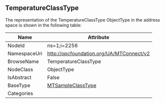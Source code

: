 <!-- objecttype -->
## TemperatureClassType
  
<!-- end of text -->
The representation of the TemperatureClassType ObjectType in the address space is shown in the following table:  

|Name|Attribute|
|---|---|
|NodeId|ns=1;i=2256|
|NamespaceUri|http://opcfoundation.org/UA/MTConnect/v2|
|BrowseName|TemperatureClassType|
|NodeClass|ObjectType|
|IsAbstract|False|
|BaseType|[MTSampleClassType](../../ObjectTypes/MTSampleClassType/readme.md)|
|Categories||

